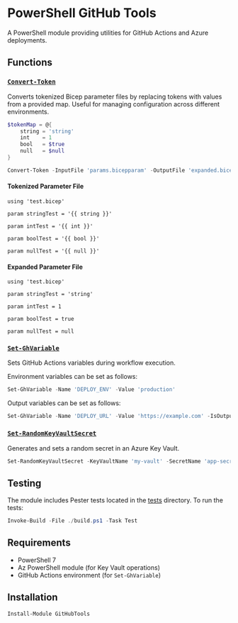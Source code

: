 # PowerShell GitHub Tools

A PowerShell module providing utilities for GitHub Actions and Azure deployments.

## Functions

### [`Convert-Token`](GitHubTools.psm1)

Converts tokenized Bicep parameter files by replacing tokens with values from a provided map. Useful for managing configuration across different environments.

```powershell
$tokenMap = @{
    string = 'string'
    int    = 1
    bool   = $true
    null   = $null
}

Convert-Token -InputFile 'params.bicepparam' -OutputFile 'expanded.bicepparam' -TokenMap $tokenMap
```

#### Tokenized Parameter File

```bicep
using 'test.bicep'

param stringTest = '{{ string }}'

param intTest = '{{ int }}'

param boolTest = '{{ bool }}'

param nullTest = '{{ null }}'

```

#### Expanded Parameter File

```bicep
using 'test.bicep'

param stringTest = 'string'

param intTest = 1

param boolTest = true

param nullTest = null
```

### [`Set-GhVariable`](GitHubTools.psm1)

Sets GitHub Actions variables during workflow execution.

Environment variables can be set as follows:

```powershell
Set-GhVariable -Name 'DEPLOY_ENV' -Value 'production'
```

Output variables can be set as follows:

```powershell
Set-GhVariable -Name 'DEPLOY_URL' -Value 'https://example.com' -IsOutput
```

### [`Set-RandomKeyVaultSecret`](GitHubTools.psm1)

Generates and sets a random secret in an Azure Key Vault.

```powershell
Set-RandomKeyVaultSecret -KeyVaultName 'my-vault' -SecretName 'app-secret' -Length 32
```

## Testing

The module includes Pester tests located in the [tests](tests) directory. To run the tests:

```powershell
Invoke-Build -File ./build.ps1 -Task Test
```

## Requirements

- PowerShell 7
- Az PowerShell module (for Key Vault operations)
- GitHub Actions environment (for `Set-GhVariable`)

## Installation

```powershell
Install-Module GitHubTools
```
